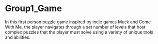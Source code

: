 # Group1_Game
In this first person puzzle game inspired by indie games Muck and Come With Me, the player navigates through a set number of levels that host complex puzzles that the player must solve using a variety of unique tools and abilities.
